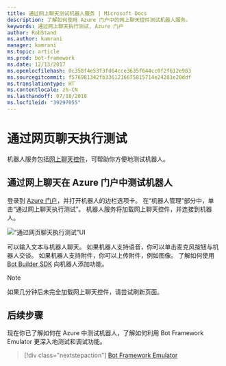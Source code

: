 ```yaml
---
title: 通过网上聊天测试机器人服务 | Microsoft Docs
description: 了解如何使用 Azure 门户中的网上聊天控件测试机器人服务。
keywords: 通过网上聊天执行测试, Azure 门户
author: RobStand
ms.author: kamrani
manager: kamrani
ms.topic: article
ms.prod: bot-framework
ms.date: 12/13/2017
ms.openlocfilehash: 0c358f4e53f3fd64cce3635f644cc0f2f612e983
ms.sourcegitcommit: f576981342fb3361216675815714e24281e20ddf
ms.translationtype: HT
ms.contentlocale: zh-CN
ms.lasthandoff: 07/18/2018
ms.locfileid: "39297055"
---
```

# <a name="test-in-web-chat"></a>通过网页聊天执行测试
机器人服务包括[网上聊天控件](bot-service-channel-connect-webchat.md)，可帮助你方便地测试机器人。 

## <a name="test-a-bot-in-the-azure-portal-with-web-chat"></a>通过网上聊天在 Azure 门户中测试机器人
登录到 [Azure 门户](https://portal.azure.com)，并打开机器人的边栏选项卡。 在“机器人管理”部分中，单击“通过网上聊天执行测试”。 机器人服务将加载网上聊天控件，并连接到机器人。

![“通过网页聊天执行测试”UI](~/media/test-in-webchat/test-in-webchat.png)

可以输入文本与机器人聊天。 如果机器人支持语音，你可以单击麦克风按钮与机器人交谈。 如果机器人支持附件，你可以上传附件，例如图像。 了解如何使用 [Bot Builder SDK](bot-builder-overview-getstarted.md) 向机器人添加功能。

> [!NOTE]
> 如果几分钟后未完全加载网上聊天控件，请尝试刷新页面。

## <a name="next-steps"></a>后续步骤
现在你已了解如何在 Azure 中测试机器人，了解如何利用 Bot Framework Emulator 更深入地测试和调试功能。

> [!div class="nextstepaction"]
> [Bot Framework Emulator](bot-service-debug-emulator.md)